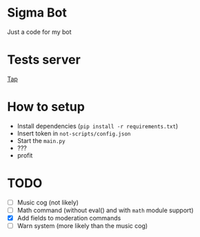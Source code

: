 # Sigma Bot

Just a code for my bot

# Tests server

[Tap](https://discord.gg/CGpe2uTdze)

# How to setup

- Install dependencies (`pip install -r requirements.txt`)
- Insert token in `not-scripts/config.json`
- Start the `main.py`
- ???
- profit

# TODO

- [ ] Music cog (not likely)
- [ ] Math command (without eval() and with `math` module support)
- [x] Add fields to moderation commands
- [ ] Warn system (more likely than the music cog)
